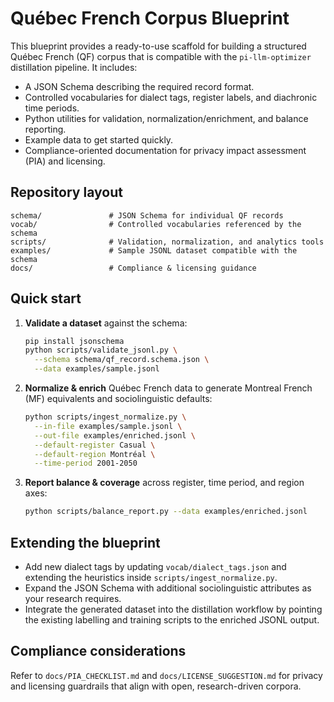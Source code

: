 # Québec French Corpus Blueprint

This blueprint provides a ready-to-use scaffold for building a structured
Québec French (QF) corpus that is compatible with the
`pi-llm-optimizer` distillation pipeline. It includes:

- A JSON Schema describing the required record format.
- Controlled vocabularies for dialect tags, register labels, and
diachronic time periods.
- Python utilities for validation, normalization/enrichment, and balance
reporting.
- Example data to get started quickly.
- Compliance-oriented documentation for privacy impact assessment (PIA)
and licensing.

## Repository layout

```
schema/               # JSON Schema for individual QF records
vocab/                # Controlled vocabularies referenced by the schema
scripts/              # Validation, normalization, and analytics tools
examples/             # Sample JSONL dataset compatible with the schema
docs/                 # Compliance & licensing guidance
```

## Quick start

1. **Validate a dataset** against the schema:

   ```bash
   pip install jsonschema
   python scripts/validate_jsonl.py \
     --schema schema/qf_record.schema.json \
     --data examples/sample.jsonl
   ```

2. **Normalize & enrich** Québec French data to generate Montreal French
   (MF) equivalents and sociolinguistic defaults:

   ```bash
   python scripts/ingest_normalize.py \
     --in-file examples/sample.jsonl \
     --out-file examples/enriched.jsonl \
     --default-register Casual \
     --default-region Montréal \
     --time-period 2001-2050
   ```

3. **Report balance & coverage** across register, time period, and region
   axes:

   ```bash
   python scripts/balance_report.py --data examples/enriched.jsonl
   ```

## Extending the blueprint

- Add new dialect tags by updating `vocab/dialect_tags.json` and extending
  the heuristics inside `scripts/ingest_normalize.py`.
- Expand the JSON Schema with additional sociolinguistic attributes as
  your research requires.
- Integrate the generated dataset into the distillation workflow by
  pointing the existing labelling and training scripts to the enriched
  JSONL output.

## Compliance considerations

Refer to `docs/PIA_CHECKLIST.md` and `docs/LICENSE_SUGGESTION.md` for
privacy and licensing guardrails that align with open, research-driven
corpora.
